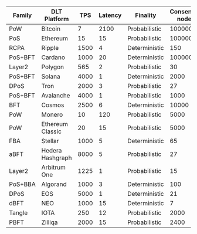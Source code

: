 |Family  |DLT Platform           |TPS   |Latency   |Finality     |Consensus nodes|Network nodes|Energy consumption|Hardware Dependency|Fault-tolerance|51% attack|Double spending|
|--------|-----------------------|------|----------|-------------|---------------|-------------|------------------|-------------------|---------------|----------|---------------|
|PoW     |Bitcoin                |7     |2100      |Probabilistic|100000         |10000        |High              |Yes                |50%            |Safe      |Safe           |
|PoS     |Ethereum               |15    |15        |Probabilistic|100000         |10000        |Medium            |No                 |50%            |Difficult |Difficult      |
|RCPA    |Ripple                 |1500  |4         |Deterministic|150            |1000         |Medium            |No                 |20%            |Difficult |Difficult      |
|PoS+BFT |Cardano                |1000  |20        |Deterministic|100000         |1000         |Medium            |No                 |50%            |Difficult |Difficult      |
|Layer2  |Polygon                |565   |2         |Probabilistic|30             |30           |Medium            |No                 |50%            |Difficult |Difficult      |
|PoS+BFT |Solana                 |4000  |1         |Deterministic|2000           |1000         |Medium            |No                 |50%            |Difficult |Difficult      |
|DPoS    |Tron                   |2000  |3         |Probabilistic|27             |1000         |Medium            |No                 |50%            |Difficult |Difficult      |
|PoS+BFT |Avalanche              |4000  |1         |Probabilistic|1000           |1000         |Medium            |No                 |50%            |Difficult |Difficult      |
|BFT     |Cosmos                 |2500  |6         |Deterministic|10000          |20           |Medium            |No                 |33%            |Difficult |Difficult      |
|PoW     |Monero                 |10    |120       |Probabilistic|5000           |2000         |Medium            |Yes                |50%            |Safe      |Safe           |
|PoW     |Ethereum Classic       |20    |15        |Probabilistic|5000           |7000         |Medium            |Yes                |50%            |Safe      |Safe           |
|FBA     |Stellar                |1000  |5         |Deterministic|65             |50           |Medium            |No                 |33%            |Difficult |Difficult      |
|aBFT    |Hedera Hashgraph       |8000  |5         |Probabilistic|27             |50           |Low               |No                 |33%            |Difficult |Difficult      |
|Layer2  |Arbitrum One           |1225  |1         |Probabilistic|15             |15           |Low               |No                 |50%            |Difficult |Difficult      |
|PoS+BBA |Algorand               |1000  |3         |Deterministic|100            |100          |Low               |No                 |33%            |Difficult |Difficult      |
|DPoS    |EOS                    |5000  |1         |Deterministic|21             |14           |Medium            |No                 |33%            |Difficult |Difficult      |
|dBFT    |NEO                    |1000  |15        |Deterministic|7              |100          |Medium            |No                 |20%            |Difficult |Difficult      |
|Tangle  |IOTA                   |250   |12        |Probabilistic|2000           |280          |Low               |No                 |50%            |Difficult |Difficult      |
|PBFT    |Zilliqa                |2000  |15        |Probabilistic|2400           |2400         |Medium            |No                 |33%            |Difficult |Difficult      |
